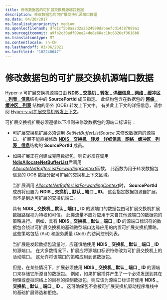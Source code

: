 ```yaml
---
title: 修改数据包的可扩展交换机源端口数据
description: 修改数据包的可扩展交换机源端口数据
ms.date: 04/20/2017
ms.localizationpriority: medium
ms.openlocfilehash: dfe1cf5b8aa2d2a2524999dabaefcd14387089a1
ms.sourcegitcommit: a9fb2c30adf09ee24de8e68ac1bc6326ef3616b8
ms.translationtype: MT
ms.contentlocale: zh-CN
ms.lasthandoff: 03/06/2021
ms.locfileid: "102248647"
---
```

# <a name="modifying-a-packets-extensible-switch-source-port-data"></a>修改数据包的可扩展交换机源端口数据


Hyper-v 可扩展交换机源端口由 [**NDIS \_ 交换机 \_ 转发 \_ 详细信息 \_ 网络 \_ 缓冲区 \_ 列表 \_ 信息**](/windows-hardware/drivers/ddi/ndis/ns-ndis-_ndis_switch_forwarding_detail_net_buffer_list_info)结构中的 **SourcePortId** 成员指定。 此结构包含在数据包的 [**网络 \_ 缓冲区 \_ 列表**](/windows-hardware/drivers/ddi/nbl/ns-nbl-net_buffer_list) 结构的带外 (OOB) 转发上下文中。 有关此上下文的详细信息，请参阅 [Hyper-v 可扩展交换机转发上下文](hyper-v-extensible-switch-forwarding-context.md)。

可扩展交换机扩展必须遵循以下准则来修改数据包的源端口标识符：

-   可扩展交换机扩展必须调用 [*SetNetBufferListSource*](/windows-hardware/drivers/ddi/ndis/nc-ndis-ndis_switch_set_net_buffer_list_source) 来修改数据包的源端口。 扩展不能直接修改 [**NDIS \_ 交换机 \_ 转发 \_ 详细信息 \_ 网络 \_ 缓冲区 \_ 列表 \_ 信息**](/windows-hardware/drivers/ddi/ndis/ns-ndis-_ndis_switch_forwarding_detail_net_buffer_list_info)结构的 **SourcePortId** 成员。

-   如果扩展正在创建或克隆数据包，则它必须在调用 [**NdisAllocateNetBufferList**](/windows-hardware/drivers/ddi/nblapi/nf-nblapi-ndisallocatenetbufferlist)后调用 [*AllocateNetBufferListForwardingContext*](/windows-hardware/drivers/ddi/ndis/nc-ndis-ndis_switch_allocate_net_buffer_list_forwarding_context)函数。 此函数为用于转发数据包信息的 OOB 数据分配可扩展的交换机上下文区域。

    当扩展调用 [*AllocateNetBufferListForwardingContext*](/windows-hardware/drivers/ddi/ndis/nc-ndis-ndis_switch_allocate_net_buffer_list_forwarding_context)时， **SourcePortId** 成员将设置为 **NDIS \_ 交换机 \_ 默认 \_ 端口 \_ ID**。 这会指定数据包源自扩展，而不是到达可扩展的交换机端口。

    具有 **NDIS \_ 交换机 \_ 默认 \_ 端口 \_ ID** 的源端口的数据包由可扩展交换机扩展数据路径视为特权和可信。 此类流量不应对应用于来自其他源端口的数据包的策略进行。 例如，具有 **NDIS \_ 交换机 \_ 默认 \_ 端口 \_ ID** 的源端口标识符的数据包会绕过可扩展交换机的基础微型端口边缘应用的内置可扩展交换机策略。 这些策略包括 (Acl) 和服务质量 (QoS) 的访问控制列表。

    当扩展是发起数据包流量时，应谨慎地使用 **NDIS \_ 交换机 \_ 默认 \_ 端口 \_ ID** 的源端口。 在大多数情况下，扩展应将源端口标识符修改为可扩展交换机上的活动端口。 这允许将该端口的策略应用到该数据包。

    但是，在某些情况下，扩展必须使用 **NDIS \_ 交换机 \_ 默认 \_ 端口 \_ ID** 的源端口来存储它所源自的数据包。 例如，如果扩展插件产生了一个必须发送到其在物理或虚拟网络上的目标的控制数据包，则应该为源端口标识符使用 **NDIS \_ 交换机 \_ 默认 \_ 端口 \_ ID** 。 这可确保包不会被可扩展交换机驱动程序堆栈中的基础扩展筛选和拒绝。

 

